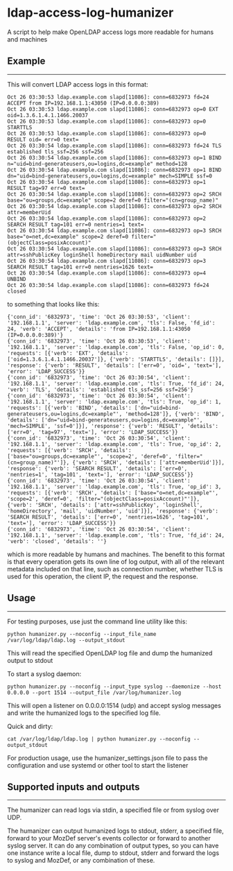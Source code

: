 # ldap-access-log-humanizer
A script to help make OpenLDAP access logs more readable for humans and machines

## Example
_____
This will convert LDAP access logs in this format:
```
Oct 26 03:30:53 ldap.example.com slapd[11086]: conn=6832973 fd=24 ACCEPT from IP=192.168.1.1:43050 (IP=0.0.0.0:389)
Oct 26 03:30:53 ldap.example.com slapd[11086]: conn=6832973 op=0 EXT oid=1.3.6.1.4.1.1466.20037 
Oct 26 03:30:53 ldap.example.com slapd[11086]: conn=6832973 op=0 STARTTLS 
Oct 26 03:30:53 ldap.example.com slapd[11086]: conn=6832973 op=0 RESULT oid= err=0 text=  
Oct 26 03:30:54 ldap.example.com slapd[11086]: conn=6832973 fd=24 TLS established tls_ssf=256 ssf=256  
Oct 26 03:30:54 ldap.example.com slapd[11086]: conn=6832973 op=1 BIND n="uid=bind-generateusers,ou=logins,dc=example" method=128  
Oct 26 03:30:54 ldap.example.com slapd[11086]: conn=6832973 op=1 BIND dn="uid=bind-generateusers,ou=logins,dc=example" mech=SIMPLE ssf=0  
Oct 26 03:30:54 ldap.example.com slapd[11086]: conn=6832973 op=1 RESULT tag=97 err=0 text=  
Oct 26 03:30:54 ldap.example.com slapd[11086]: conn=6832973 op=2 SRCH base="ou=groups,dc=example" scope=2 deref=0 filter="(cn=group_name)"  
Oct 26 03:30:54 ldap.example.com slapd[11086]: conn=6832973 op=2 SRCH attr=memberUid  
Oct 26 03:30:54 ldap.example.com slapd[11086]: conn=6832973 op=2 SEARCH RESULT tag=101 err=0 nentries=1 text=  
Oct 26 03:30:54 ldap.example.com slapd[11086]: conn=6832973 op=3 SRCH base="o=net,dc=example" scope=2 deref=0 filter="(objectClass=posixAccount)"  
Oct 26 03:30:54 ldap.example.com slapd[11086]: conn=6832973 op=3 SRCH attr=sshPublicKey loginShell homeDirectory mail uidNumber uid  
Oct 26 03:30:54 ldap.example.com slapd[11086]: conn=6832973 op=3 SEARCH RESULT tag=101 err=0 nentries=1626 text=  
Oct 26 03:30:54 ldap.example.com slapd[11086]: conn=6832973 op=4 UNBIND 
Oct 26 03:30:54 ldap.example.com slapd[11086]: conn=6832973 fd=24 closed  
```
to something that looks like this:

```
{'conn_id': '6832973', 'time': 'Oct 26 03:30:53', 'client': '192.168.1.1', 'server': 'ldap.example.com', 'tls': False, 'fd_id': 24, 'verb': 'ACCEPT', 'details': 'from IP=192.168.1.1:43050 (IP=0.0.0.0:389)'}
{'conn_id': '6832973', 'time': 'Oct 26 03:30:53', 'client': '192.168.1.1', 'server': 'ldap.example.com', 'tls': False, 'op_id': 0, 'requests': [{'verb': 'EXT', 'details': ['oid=1.3.6.1.4.1.1466.20037']}, {'verb': 'STARTTLS', 'details': []}], 'response': {'verb': 'RESULT', 'details': ['err=0', 'oid=', 'text='], 'error': 'LDAP_SUCCESS'}}
{'conn_id': '6832973', 'time': 'Oct 26 03:30:54', 'client': '192.168.1.1', 'server': 'ldap.example.com', 'tls': True, 'fd_id': 24, 'verb': 'TLS', 'details': 'established tls_ssf=256 ssf=256'}
{'conn_id': '6832973', 'time': 'Oct 26 03:30:54', 'client': '192.168.1.1', 'server': 'ldap.example.com', 'tls': True, 'op_id': 1, 'requests': [{'verb': 'BIND', 'details': ['dn="uid=bind-generateusers,ou=logins,dc=example"', 'method=128']}, {'verb': 'BIND', 'details': ['dn="uid=bind-generateusers,ou=logins,dc=example"', 'mech=SIMPLE', 'ssf=0']}], 'response': {'verb': 'RESULT', 'details': ['err=0', 'tag=97', 'text='], 'error': 'LDAP_SUCCESS'}}
{'conn_id': '6832973', 'time': 'Oct 26 03:30:54', 'client': '192.168.1.1', 'server': 'ldap.example.com', 'tls': True, 'op_id': 2, 'requests': [{'verb': 'SRCH', 'details': ['base="ou=groups,dc=example"', 'scope=2', 'deref=0', 'filter="(cn=group_name)"']}, {'verb': 'SRCH', 'details': ['attr=memberUid']}], 'response': {'verb': 'SEARCH RESULT', 'details': ['err=0', 'nentries=1', 'tag=101', 'text='], 'error': 'LDAP_SUCCESS'}}
{'conn_id': '6832973', 'time': 'Oct 26 03:30:54', 'client': '192.168.1.1', 'server': 'ldap.example.com', 'tls': True, 'op_id': 3, 'requests': [{'verb': 'SRCH', 'details': ['base="o=net,dc=example"', 'scope=2', 'deref=0', 'filter="(objectClass=posixAccount)"']}, {'verb': 'SRCH', 'details': ['attr=sshPublicKey', 'loginShell', 'homeDirectory', 'mail', 'uidNumber', 'uid']}], 'response': {'verb': 'SEARCH RESULT', 'details': ['err=0', 'nentries=1626', 'tag=101', 'text='], 'error': 'LDAP_SUCCESS'}}
{'conn_id': '6832973', 'time': 'Oct 26 03:30:54', 'client': '192.168.1.1', 'server': 'ldap.example.com', 'tls': True, 'fd_id': 24, 'verb': 'closed', 'details': ''}
```

which is more readable by humans and machines. The benefit to this format is that every operation gets its own line of log output, with all of the relevant metadata included on that line, such as connection number, whether TLS is used for this operation, the client IP, the request and the response.

## Usage
____
For testing purposes, use just the command line utility like this:
```
python humanizer.py --noconfig --input_file_name /var/log/ldap/ldap.log --output_stdout
```
This will read the specified OpenLDAP log file and dump the humanized output to stdout

To start a syslog daemon:
```
python humanizer.py --noconfig --input_type syslog --daemonize --host 0.0.0.0 --port 1514 --output_file /var/log/humanizer.log
```
This will open a listener on 0.0.0.0:1514 (udp) and accept syslog messages and write the humanized logs to the specified log file.

Quick and dirty:
```
cat /var/log/ldap/ldap.log | python humanizer.py --noconfig --output_stdout
```

For production usage, use the humanizer_settings.json file to pass the configuration and use systemd or other tool to start the listener
## Supported inputs and outputs
___________________________
The humanizer can read logs via stdin, a specified file or from syslog over UDP.

The humanizer can output humanized logs to stdout, stderr, a specified file, forward to your MozDef server's events collector or forward to another syslog server. It can do any combination of output types, so you can have one instance write a local file, dump to stdout, stderr and forward the logs to syslog and MozDef, or any combination of these.
